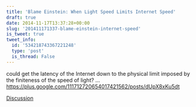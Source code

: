 ```yaml
---
title: 'Blame Einstein: When Light Speed Limits Internet Speed'
draft: true
date: 2014-11-17T13:37:28+00:00
slug: '201411171337-blame-einstein-internet-speed'
is_tweet: true
tweet_info:
  id: '534218743367221248'
  type: 'post'
  is_thread: False
---
```




could get the latency of the Internet down to the physical limit imposed by the finiteness of the speed of light? … <https://plus.google.com/111712720654017421562/posts/dUpX8xKu5dt>

[Discussion](https://x.com/sytelus/status/534218743367221248)
